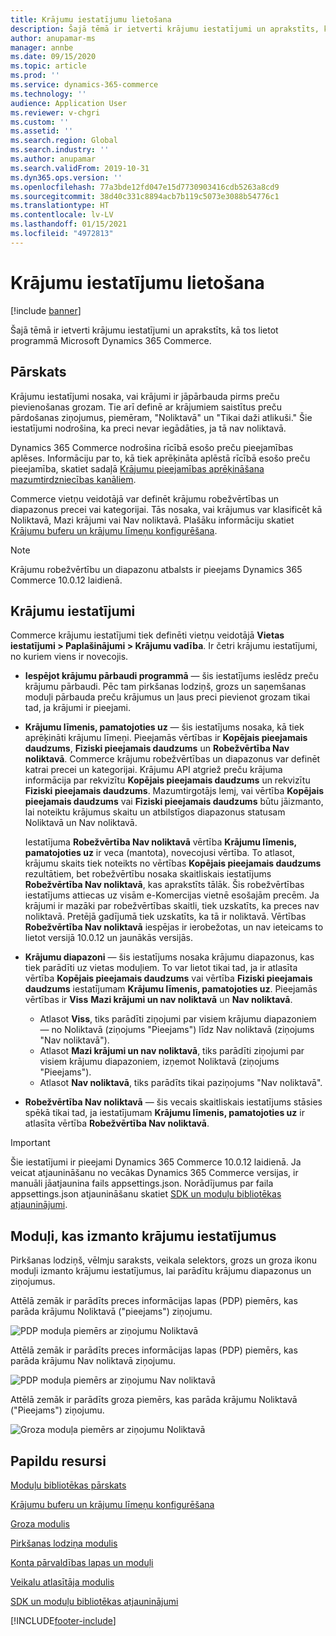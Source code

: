 ```yaml
---
title: Krājumu iestatījumu lietošana
description: Šajā tēmā ir ietverti krājumu iestatījumi un aprakstīts, kā tos lietot programmā Microsoft Dynamics 365 Commerce.
author: anupamar-ms
manager: annbe
ms.date: 09/15/2020
ms.topic: article
ms.prod: ''
ms.service: dynamics-365-commerce
ms.technology: ''
audience: Application User
ms.reviewer: v-chgri
ms.custom: ''
ms.assetid: ''
ms.search.region: Global
ms.search.industry: ''
ms.author: anupamar
ms.search.validFrom: 2019-10-31
ms.dyn365.ops.version: ''
ms.openlocfilehash: 77a3bde12fd047e15d7730903416cdb5263a8cd9
ms.sourcegitcommit: 38d40c331c8894acb7b119c5073e3088b54776c1
ms.translationtype: HT
ms.contentlocale: lv-LV
ms.lasthandoff: 01/15/2021
ms.locfileid: "4972813"
---
```

# <a name="apply-inventory-settings"></a>Krājumu iestatījumu lietošana

[!include [banner](includes/banner.md)]

Šajā tēmā ir ietverti krājumu iestatījumi un aprakstīts, kā tos lietot programmā Microsoft Dynamics 365 Commerce.

## <a name="overview"></a>Pārskats

Krājumu iestatījumi nosaka, vai krājumi ir jāpārbauda pirms preču pievienošanas grozam. Tie arī definē ar krājumiem saistītus preču pārdošanas ziņojumus, piemēram, "Noliktavā" un "Tikai daži atlikuši." Šie iestatījumi nodrošina, ka preci nevar iegādāties, ja tā nav noliktavā.

Dynamics 365 Commerce nodrošina rīcībā esošo preču pieejamības aplēses. Informāciju par to, kā tiek aprēķināta aplēstā rīcībā esošo preču pieejamība, skatiet sadaļā [Krājumu pieejamības aprēķināšana mazumtirdzniecības kanāliem](calculated-inventory-retail-channels.md).

Commerce vietņu veidotājā var definēt krājumu robežvērtības un diapazonus precei vai kategorijai. Tās nosaka, vai krājumus var klasificēt kā Noliktavā, Mazi krājumi vai Nav noliktavā. Plašāku informāciju skatiet [Krājumu buferu un krājumu līmeņu konfigurēšana](inventory-buffers-levels.md).

> [!NOTE]
> Krājumu robežvērtību un diapazonu atbalsts ir pieejams Dynamics 365 Commerce 10.0.12 laidienā.

## <a name="inventory-settings"></a>Krājumu iestatījumi

Commerce krājumu iestatījumi tiek definēti vietņu veidotājā **Vietas iestatījumi \> Paplašinājumi \> Krājumu vadība**. Ir četri krājumu iestatījumi, no kuriem viens ir novecojis.

- **Iespējot krājumu pārbaudi programmā** — šis iestatījums ieslēdz preču krājumu pārbaudi. Pēc tam pirkšanas lodziņš, grozs un saņemšanas moduļi pārbauda preču krājumus un ļaus preci pievienot grozam tikai tad, ja krājumi ir pieejami.
- **Krājumu līmenis, pamatojoties uz** — šis iestatījums nosaka, kā tiek aprēķināti krājumu līmeņi. Pieejamās vērtības ir **Kopējais pieejamais daudzums**, **Fiziski pieejamais daudzums** un **Robežvērtība Nav noliktavā**. Commerce krājumu robežvērtības un diapazonus var definēt katrai precei un kategorijai. Krājumu API atgriež preču krājuma informācija par rekvizītu **Kopējais pieejamais daudzums** un rekvizītu **Fiziski pieejamais daudzums**. Mazumtirgotājs lemj, vai vērtība **Kopējais pieejamais daudzums** vai **Fiziski pieejamais daudzums** būtu jāizmanto, lai noteiktu krājumus skaitu un atbilstīgos diapazonus statusam Noliktavā un Nav noliktavā.

    Iestatījuma **Robežvērtība Nav noliktavā** vērtība **Krājumu līmenis, pamatojoties uz** ir veca (mantota), novecojusi vērtība. To atlasot, krājumu skaits tiek noteikts no vērtības **Kopējais pieejamais daudzums** rezultātiem, bet robežvērtību nosaka skaitliskais iestatījums **Robežvērtība Nav noliktavā**, kas aprakstīts tālāk. Šis robežvērtības iestatījums attiecas uz visām e-Komercijas vietnē esošajām precēm. Ja krājumi ir mazāki par robežvērtības skaitli, tiek uzskatīts, ka preces nav noliktavā. Pretējā gadījumā tiek uzskatīts, ka tā ir noliktavā. Vērtības **Robežvērtība Nav noliktavā** iespējas ir ierobežotas, un nav ieteicams to lietot versijā 10.0.12 un jaunākās versijās.

- **Krājumu diapazoni** — šis iestatījums nosaka krājumu diapazonus, kas tiek parādīti uz vietas moduļiem. To var lietot tikai tad, ja ir atlasīta vērtība **Kopējais pieejamais daudzums** vai vērtība **Fiziski pieejamais daudzums** iestatījumam **Krājumu līmenis, pamatojoties uz**. Pieejamās vērtības ir **Viss** **Mazi krājumi un nav noliktavā** un **Nav noliktavā**.

    - Atlasot **Viss**, tiks parādīti ziņojumi par visiem krājumu diapazoniem — no Noliktavā (ziņojums "Pieejams") līdz Nav noliktavā (ziņojums "Nav noliktavā").
    - Atlasot **Mazi krājumi un nav noliktavā**, tiks parādīti ziņojumi par visiem krājumu diapazoniem, izņemot Noliktavā (ziņojums "Pieejams").
    - Atlasot **Nav noliktavā**, tiks parādīts tikai paziņojums "Nav noliktavā".

- **Robežvērtība Nav noliktavā** — šis vecais skaitliskais iestatījums stāsies spēkā tikai tad, ja iestatījumam **Krājumu līmenis, pamatojoties uz** ir atlasīta vērtība **Robežvērtība Nav noliktavā**.

> [!IMPORTANT] 
> Šie iestatījumi ir pieejami Dynamics 365 Commerce 10.0.12 laidienā. Ja veicat atjaunināšanu no vecākas Dynamics 365 Commerce versijas, ir manuāli jāatjaunina fails appsettings.json. Norādījumus par faila appsettings.json atjaunināšanu skatiet [SDK un moduļu bibliotēkas atjauninājumi](e-commerce-extensibility/sdk-updates.md#update-the-appsettingsjson-file).

## <a name="modules-that-use-inventory-settings"></a>Moduļi, kas izmanto krājumu iestatījumus

Pirkšanas lodziņš, vēlmju saraksts, veikala selektors, grozs un groza ikonu moduļi izmanto krājumu iestatījumus, lai parādītu krājumu diapazonus un ziņojumus.

Attēlā zemāk ir parādīts preces informācijas lapas (PDP) piemērs, kas parāda krājumu Noliktavā ("pieejams") ziņojumu.

![PDP moduļa piemērs ar ziņojumu Noliktavā](./media/pdp-InStock.png)

Attēlā zemāk ir parādīts preces informācijas lapas (PDP) piemērs, kas parāda krājumu Nav noliktavā ziņojumu.

![PDP moduļa piemērs ar ziņojumu Nav noliktavā](./media/pdp-outofstock.png)

Attēlā zemāk ir parādīts groza piemērs, kas parāda krājumu Noliktavā ("Pieejams") ziņojumu.

![Groza moduļa piemērs ar ziņojumu Noliktavā](./media/cart-instock.png)

## <a name="additional-resources"></a>Papildu resursi

[Moduļu bibliotēkas pārskats](starter-kit-overview.md)

[Krājumu buferu un krājumu līmeņu konfigurēšana](inventory-buffers-levels.md)

[Groza modulis](add-cart-module.md)

[Pirkšanas lodziņa modulis](add-buy-box.md)

[Konta pārvaldības lapas un moduļi](account-management.md)

[Veikalu atlasītāja modulis](store-selector.md)

[SDK un moduļu bibliotēkas atjauninājumi](e-commerce-extensibility/sdk-updates.md)


[!INCLUDE[footer-include](../includes/footer-banner.md)]